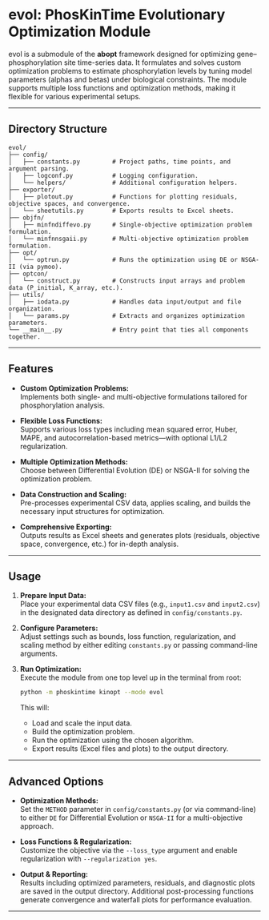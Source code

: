 # evol: PhosKinTime Evolutionary Optimization Module

evol is a submodule of the **abopt** framework designed for optimizing gene–phosphorylation site time-series data. It
formulates and solves custom optimization problems to estimate phosphorylation levels by tuning model parameters (alphas
and betas) under biological constraints. The module supports multiple loss functions and optimization methods, making it
flexible for various experimental setups.

---

## Directory Structure

```
evol/
├── config/
│   ├── constants.py         # Project paths, time points, and argument parsing.
│   ├── logconf.py           # Logging configuration.
│   └── helpers/             # Additional configuration helpers.
├── exporter/
│   ├── plotout.py           # Functions for plotting residuals, objective spaces, and convergence.
│   └── sheetutils.py        # Exports results to Excel sheets.
├── objfn/
│   ├── minfndiffevo.py      # Single-objective optimization problem formulation.
│   └── minfnnsgaii.py       # Multi-objective optimization problem formulation.
├── opt/
│   └── optrun.py            # Runs the optimization using DE or NSGA-II (via pymoo).
├── optcon/
│   └── construct.py         # Constructs input arrays and problem data (P_initial, K_array, etc.).
├── utils/
│   ├── iodata.py            # Handles data input/output and file organization.
│   └── params.py            # Extracts and organizes optimization parameters.
└── __main__.py              # Entry point that ties all components together.
```

---

## Features

- **Custom Optimization Problems:**  
  Implements both single- and multi-objective formulations tailored for phosphorylation analysis.

- **Flexible Loss Functions:**  
  Supports various loss types including mean squared error, Huber, MAPE, and autocorrelation-based metrics—with optional
  L1/L2 regularization.

- **Multiple Optimization Methods:**  
  Choose between Differential Evolution (DE) or NSGA-II for solving the optimization problem.

- **Data Construction and Scaling:**  
  Pre-processes experimental CSV data, applies scaling, and builds the necessary input structures for optimization.

- **Comprehensive Exporting:**  
  Outputs results as Excel sheets and generates plots (residuals, objective space, convergence, etc.) for in-depth
  analysis.

---

## Usage

1. **Prepare Input Data:**  
   Place your experimental data CSV files (e.g., `input1.csv` and `input2.csv`) in the designated data directory as
   defined in `config/constants.py`.

2. **Configure Parameters:**  
   Adjust settings such as bounds, loss function, regularization, and scaling method by either editing `constants.py` or
   passing command-line arguments.

3. **Run Optimization:**  
   Execute the module from one top level up in the terminal from root:

   ```bash
   python -m phoskintime kinopt --mode evol 
   ``` 

   This will:
    - Load and scale the input data.
    - Build the optimization problem.
    - Run the optimization using the chosen algorithm.
    - Export results (Excel files and plots) to the output directory.

---

## Advanced Options

- **Optimization Methods:**  
  Set the `METHOD` parameter in `config/constants.py` (or via command-line) to either `DE` for Differential Evolution or
  `NSGA-II` for a multi-objective approach.

- **Loss Functions & Regularization:**  
  Customize the objective via the `--loss_type` argument and enable regularization with `--regularization yes`.

- **Output & Reporting:**  
  Results including optimized parameters, residuals, and diagnostic plots are saved in the output directory. Additional
  post-processing functions generate convergence and waterfall plots for performance evaluation.

---
